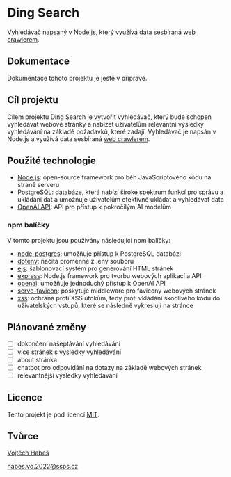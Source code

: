 # Ding Search

Vyhledávač napsaný v Node.js, který využívá data sesbíraná [web crawlerem](https://github.com/vojhab/web-crawler).

## Dokumentace

Dokumentace tohoto projektu je ještě v přípravě.

## Cíl projektu

Cílem projektu Ding Search je vytvořit vyhledávač, který bude schopen vyhledávat webové stránky a nabízet uživatelům relevantní výsledky vyhledávání na základě požadavků, které zadají. Vyhledávač je napsán v Node.js a využívá data sesbíraná [web crawlerem](https://github.com/vojhab/web-crawler).

## Použité technologie

- [Node.js](https://nodejs.org): open-source framework pro běh JavaScriptového kódu na straně serveru
- [PostgreSQL](https://www.postgresql.org): databáze, která nabízí široké spektrum funkcí pro správu a ukládání dat a umožňuje uživatelům efektivně ukládat a vyhledávat data
- [OpenAI API](https://openai.com/blog/openai-api): API pro přístup k pokročilým AI modelům

### npm balíčky

V tomto projektu jsou používány následující npm balíčky:

- [node-postgres](https://www.npmjs.com/package/pg): umožňuje přístup k PostgreSQL databázi
- [dotenv](https://www.npmjs.com/package/dotenv): načítá proměnné z .env souboru
- [ejs](https://www.npmjs.com/package/ejs): šablonovací systém pro generování HTML stránek
- [express](https://www.npmjs.com/package/express): Node.js framework pro tvorbu webových aplikací a API
- [openai](https://www.npmjs.com/package/openai): umožňuje jednoduchý přístup k OpenAI API
- [serve-favicon](https://www.npmjs.com/package/serve-favicon): poskytuje middleware pro favicony webových stránek
- [xss](https://www.npmjs.com/package/xss): ochrana proti XSS útokům, tedy proti vkládání škodlivého kódu do uživatelských vstupů, které se následně vykreslují na stránce


## Plánované změny

- [ ] dokončení našeptávání vyhledávání
- [ ] více stránek s výsledky vyhledávání
- [ ] about stránka
- [ ] chatbot pro odpovídání na dotazy na základě webových stránek
- [ ] relevantnější výsledky vyhledávání

## Licence

Tento projekt je pod licencí [MIT](LICENSE).

## Tvůrce

[Vojtěch Habeš](https://www.github.com/vojhab)

habes.vo.2022@ssps.cz
